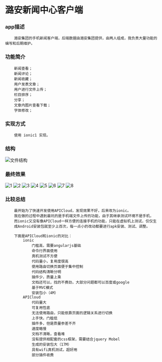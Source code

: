 潞安新闻中心客户端
=====================

### app描述
		潞安集团的手机新闻客户端，后端数据由潞安集团提供，由两人组成，我负责大量功能的编写和后期维护。

### 功能简介
		新闻查看；
		新闻评论；
		新闻收藏；
		用户发表文章；
		用户进行文件上传；
		栏目排序；
		分享；
		文章内图片查看下载；
		字体修改；

### 实现方式
		使用 ionic1 实现。

### 结构
![文件结构](https://github.com/JYFiaueng/luan_news/blob/master/docs/文件结构.png)

### 最终效果
![1](https://github.com/JYFiaueng/luan_news/blob/master/docs/8.jpg)
![2](https://github.com/JYFiaueng/luan_news/blob/master/docs/9.jpg)
![3](https://github.com/JYFiaueng/luan_news/blob/master/docs/10.jpg)
![4](https://github.com/JYFiaueng/luan_news/blob/master/docs/11.jpg)
![5](https://github.com/JYFiaueng/luan_news/blob/master/docs/12.jpg)
![6](https://github.com/JYFiaueng/luan_news/blob/master/docs/13.jpg)
![7](https://github.com/JYFiaueng/luan_news/blob/master/docs/14.png)
![8](https://github.com/JYFiaueng/luan_news/blob/master/docs/15.png)

### 比较总结
		最开始为了快速开发使用APICloud，发现效果不好，后来改为ionic。
		我在做的过程中遇到最坑的是手机端文件上传的功能，由于其继承测试环境不是手机，
		而ionic又没有像APICloud一样方便的连接手机的功能，只能在虚拟机上测试，仅仅生
		成Android安装包就至少上百次，每一点小的改动都要进行apk安装、测试、调整。

		下面是APICloud和ionic的对比：
			ionic
				门槛高，需要angularjs基础
				命令行界面使用
				真机测试不方便
				代码量小，复用度很高
				使用路由切换页面便于集中控制
				代码结构清晰分明
				插件少，质量上乘
				文档还可以，找的不费劲，大部分问题都可以百度或google
				基于MVC模式
				安装包小（4M）
			APICloud
				代码量大
				可复用性底
				无法使用路由，只能依靠页面的逻辑关系进行切换
				上手快，门槛低
				插件多，但是质量参差不齐
				速度略慢
				文档不清晰，查看难
				没有提供相配套的css框架，需要结合jquery Mobel
				生成的安装包大（17M）
				具有wifi真机测试，超好用
				部分插件收费
